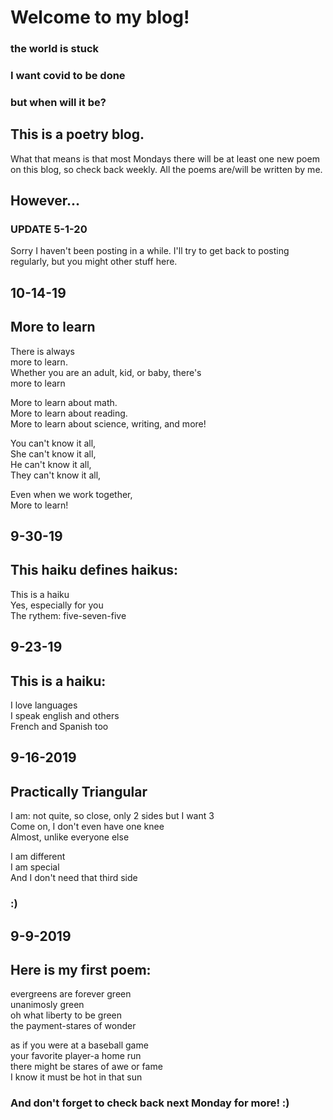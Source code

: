 # Welcome to my blog!

### the world is stuck   
### I want covid to be done  
### but when will it be?  

## This is a poetry blog.
What that means is that most Mondays there will be at least one new poem on this blog, so check back weekly. All the poems are/will be written by me.

## However...
### UPDATE 5-1-20
Sorry I haven't been posting in a while. I'll try to get back to posting regularly, but you might other stuff here.

## 10-14-19
## More to learn

There is always  
more to learn.  
Whether you are an adult, kid, or baby, there's  
more to learn

More to learn about math.  
More to learn about reading.  
More to learn about science, writing, and more!  

You can't know it all,  
She can't know it all,  
He can't know it all,  
They can't know it all,  

Even when we work together,  
More to learn!




## 9-30-19
## This haiku defines haikus: 

This is a haiku  
Yes, especially for you  
The rythem: five-seven-five  


## 9-23-19
## This is a haiku:

I love languages  
I speak english and others  
French and Spanish too


## 9-16-2019
## Practically Triangular 

I am: not quite, so close, only 2 sides but I want 3  
Come on, I don't even have one knee   
Almost, unlike everyone else   

I am different   
I am special   
And I don't need that third side


### :)



## 9-9-2019
## Here is my first poem:


evergreens are forever green  
unanimosly green  
oh what liberty to be green  
the payment-stares of wonder  

as if you were at a baseball game  
your favorite player-a home run  
there might be stares of awe or fame  
I know it must be hot in that sun  


### And don't forget to check back next Monday for more! :)




